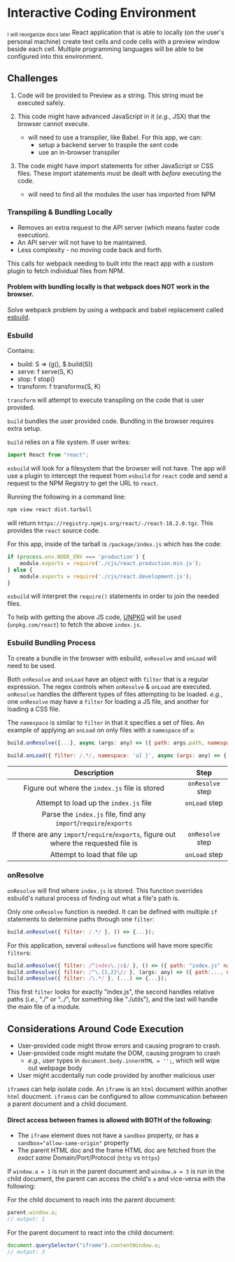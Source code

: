 # Interactive Coding Environment

<sub>I will reorganize docs later</sub>
React application that is able to locally (on the user's personal machine) create text
cells and code cells with a preview window beside each cell. Multiple programming
languages will be able to be configured into this environment.

## Challenges

1.  Code will be provided to Preview as a string. This string must be executed safely.
2.  This code might have advanced JavaScript in it (<em>e.g.</em>, JSX) that the browser
    cannot execute.

    -   will need to use a transpiler, like Babel. For this app, we can:
        -   setup a backend server to traspile the sent code
        -   use an in-browser transpiler

3.  The code might have import statements for other JavaScript or CSS files. These
    import statements must be dealt with <em>before</em> executing the code.
    -   will need to find all the modules the user has imported from NPM

### Transpiling & Bundling Locally

-   Removes an extra request to the API server (which means faster code execution).
-   An API server will not have to be maintained.
-   Less complexity - no moving code back and forth.

This calls for webpack needing to built into the react app with a custom plugin to
fetch individual files from NPM.

#### Problem with bundling locally is that webpack does NOT work in the browser.

Solve webpack problem by using a webpack and babel replacement called
[esbuild](https://esbuild.github.io/).

### Esbuild

Contains:

-   build: S => (g(), $.build(S))
-   serve: f serve(S, K)
-   stop: f stop()
-   transform: f transforms(S, K)

`transform` will attempt to execute transpiling on the code that is user provided.

`build` bundles the user provided code. Bundling in the browser requires extra setup.

`build` relies on a file system. If user writes:

```JavaScript
import React from "react";
```

`esbuild` will look for a filesystem that the browser will not have. The app will use a
plugin to intercept the request from `esbuild` for `react` code and send a request to
the NPM Registry to get the URL to `react`.

Running the following in a command line:

```sh
npm view react dist.tarball
```

will return `https://registry.npmjs.org/react/-/react-18.2.0.tgz`. This provides the
`react` source code.

For this app, inside of the tarball is `/package/index.js` which
has the code:

```JavaScript
if (process.env.NODE_ENV === 'production') {
    module.exports = require('./cjs/react.production.min.js');
} else {
    module.exports = require('./cjs/react.development.js');
}
```

`esbuild` will interpret the `require()` statements in order to join the needed files.

To help with getting the above JS code, [UNPKG](https://unpkg.com) will be used
(`unpkg.com/react`) to fetch the above `index.js`.

### Esbuild Bundling Process

To create a bundle in the browser with esbuild, `onResolve` and `onLoad` will need
to be used.

Both `onResolve` and `onLoad` have an object with `filter` that is a regular expression.
The regex controls when `onResolve` & `onLoad` are executed. `onResolve` handles the
different types of files attempting to be loaded.
<em>e.g.</em>, one `onResolve` may have a `filter` for loading a JS file, and another
for loading a CSS file.

The `namespace` is similar to `filter` in that it specifies a set of files. An example
of applying an `onLoad` on only files with a `namespace` of `a`:

```javascript
build.onResolve({...}, async (args: any) => ({ path: args.path, namespace: 'a' }));

build.onLoad({ filter: /.*/, namespace: 'a] }', async (args: any) => {...});
```

|                                      Description                                      |       Step       |
| :-----------------------------------------------------------------------------------: | :--------------: |
|                    Figure out where the `index.js` file is stored                     | `onResolve` step |
|                        Attempt to load up the `index.js` file                         |  `onLoad` step   |
|           Parse the `index.js` file, find any `import`/`require`/`exports`            |                  |
| If there are any `import`/`require`/`exports`, figure out where the requested file is | `onResolve` step |
|                             Attempt to load that file up                              |  `onLoad` step   |

### onResolve

`onResolve` will find where `index.js` is stored. This function overrides esbuild's
natural process of finding out what a file's path is.

Only one `onResolve` function is needed. It can be defined with multiple `if`
statements to determine paths through one `filter`:

```javascript
build.onResolve({ filter: /.*/ }, () => {...});
```

For this application, several `onResolve` functions will have more specific `filter`s:

```javascript
build.onResolve({ filter: /^index\.js$/ }, () => ({ path: "index.js" namespace: "a" }));
build.onResolve({ filter: /^\.{1,2}\// }, (args: any) => ({ path:..., namespace: "a" }));
build.onResolve({ filter: /\.*/ }, (...) => {...});
```

This first `filter` looks for exactly "index.js", the second handles relative paths
(<em>i.e.</em>, "./" or "../", for something like "./utils"), and the last will handle
the main file of a module.

## Considerations Around Code Execution

-   User-provided code might throw errors and causing program to crash.
-   User-provided code might mutate the DOM, causing program to crash
    -   <em>e.g.</em>, user types in `document.body.innerHTML = '';`, which will wipe out webpage body
-   User might accdentally run code provided by another malicious user

`iframe`s can help isolate code. An `iframe` is an `html` document within another
`html` doucment. `iframs`s can be configured to allow communication between a parent
document and a child document.

#### Direct access between frames is allowed with BOTH of the following:

-   The `iframe` element does not have a `sandbox` property, or has a `sandbox="allow-same-origin"` property
-   The parent HTML doc and the frame HTML doc are fetched from the <em>exact same</em> Domain/Port/Protocol (`http` vs `https`)

If `window.a = 1` is run in the parent document and `window.a = 3` is run in the child
document, the parent can access the child's `a` and vice-versa with the following:

For the child document to reach into the parent document:

```javascript
parent.window.a;
// output: 1
```

For the parent document to react into the child document:

```javascript
document.querySelector("iframe").contentWindow.a;
// output: 3
```
